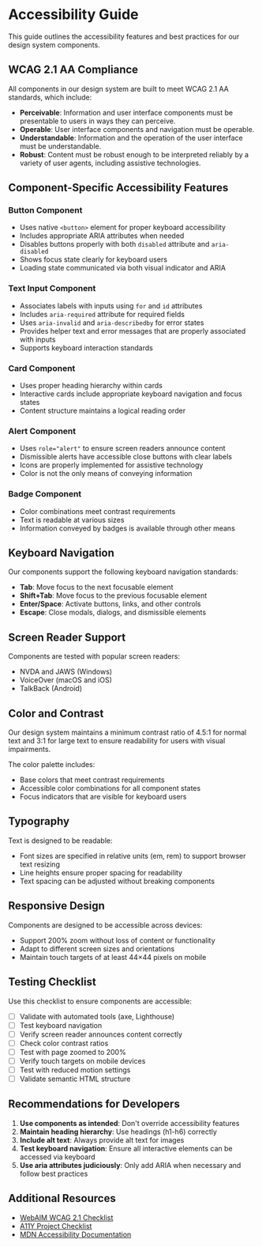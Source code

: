 # Accessibility Guide

This guide outlines the accessibility features and best practices for our design system components.

## WCAG 2.1 AA Compliance

All components in our design system are built to meet WCAG 2.1 AA standards, which include:

- **Perceivable**: Information and user interface components must be presentable to users in ways they can perceive.
- **Operable**: User interface components and navigation must be operable.
- **Understandable**: Information and the operation of the user interface must be understandable.
- **Robust**: Content must be robust enough to be interpreted reliably by a variety of user agents, including assistive technologies.

## Component-Specific Accessibility Features

### Button Component

- Uses native `<button>` element for proper keyboard accessibility
- Includes appropriate ARIA attributes when needed
- Disables buttons properly with both `disabled` attribute and `aria-disabled`
- Shows focus state clearly for keyboard users
- Loading state communicated via both visual indicator and ARIA

### Text Input Component

- Associates labels with inputs using `for` and `id` attributes
- Includes `aria-required` attribute for required fields
- Uses `aria-invalid` and `aria-describedby` for error states
- Provides helper text and error messages that are properly associated with inputs
- Supports keyboard interaction standards

### Card Component

- Uses proper heading hierarchy within cards
- Interactive cards include appropriate keyboard navigation and focus states
- Content structure maintains a logical reading order

### Alert Component

- Uses `role="alert"` to ensure screen readers announce content
- Dismissible alerts have accessible close buttons with clear labels
- Icons are properly implemented for assistive technology
- Color is not the only means of conveying information

### Badge Component

- Color combinations meet contrast requirements
- Text is readable at various sizes
- Information conveyed by badges is available through other means

## Keyboard Navigation

Our components support the following keyboard navigation standards:

- **Tab**: Move focus to the next focusable element
- **Shift+Tab**: Move focus to the previous focusable element
- **Enter/Space**: Activate buttons, links, and other controls
- **Escape**: Close modals, dialogs, and dismissible elements

## Screen Reader Support

Components are tested with popular screen readers:

- NVDA and JAWS (Windows)
- VoiceOver (macOS and iOS)
- TalkBack (Android)

## Color and Contrast

Our design system maintains a minimum contrast ratio of 4.5:1 for normal text and 3:1 for large text to ensure readability for users with visual impairments.

The color palette includes:

- Base colors that meet contrast requirements
- Accessible color combinations for all component states
- Focus indicators that are visible for keyboard users

## Typography

Text is designed to be readable:

- Font sizes are specified in relative units (em, rem) to support browser text resizing
- Line heights ensure proper spacing for readability
- Text spacing can be adjusted without breaking components

## Responsive Design

Components are designed to be accessible across devices:

- Support 200% zoom without loss of content or functionality
- Adapt to different screen sizes and orientations
- Maintain touch targets of at least 44×44 pixels on mobile

## Testing Checklist

Use this checklist to ensure components are accessible:

- [ ] Validate with automated tools (axe, Lighthouse)
- [ ] Test keyboard navigation
- [ ] Verify screen reader announces content correctly
- [ ] Check color contrast ratios
- [ ] Test with page zoomed to 200%
- [ ] Verify touch targets on mobile devices
- [ ] Test with reduced motion settings
- [ ] Validate semantic HTML structure

## Recommendations for Developers

1. **Use components as intended**: Don't override accessibility features
2. **Maintain heading hierarchy**: Use headings (h1-h6) correctly
3. **Include alt text**: Always provide alt text for images
4. **Test keyboard navigation**: Ensure all interactive elements can be accessed via keyboard
5. **Use aria attributes judiciously**: Only add ARIA when necessary and follow best practices

## Additional Resources

- [WebAIM WCAG 2.1 Checklist](https://webaim.org/standards/wcag/checklist)
- [A11Y Project Checklist](https://www.a11yproject.com/checklist/)
- [MDN Accessibility Documentation](https://developer.mozilla.org/en-US/docs/Web/Accessibility)
